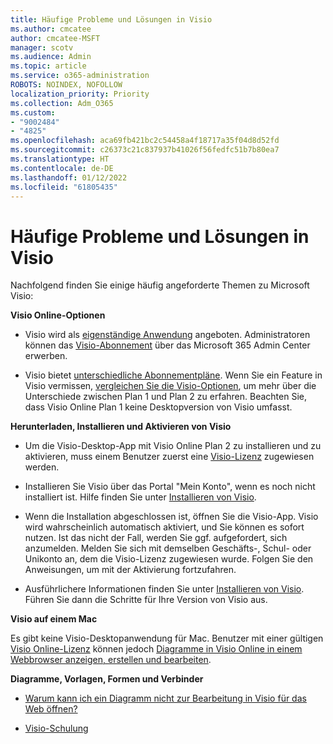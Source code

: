 ```yaml
---
title: Häufige Probleme und Lösungen in Visio
ms.author: cmcatee
author: cmcatee-MSFT
manager: scotv
ms.audience: Admin
ms.topic: article
ms.service: o365-administration
ROBOTS: NOINDEX, NOFOLLOW
localization_priority: Priority
ms.collection: Adm_O365
ms.custom:
- "9002484"
- "4825"
ms.openlocfilehash: aca69fb421bc2c54458a4f18717a35f04d8d52fd
ms.sourcegitcommit: c26373c21c837937b41026f56fedfc51b7b80ea7
ms.translationtype: HT
ms.contentlocale: de-DE
ms.lasthandoff: 01/12/2022
ms.locfileid: "61805435"
---
```

# <a name="visio-common-issues-and-resolutions"></a>Häufige Probleme und Lösungen in Visio

Nachfolgend finden Sie einige häufig angeforderte Themen zu Microsoft Visio:

**Visio Online-Optionen**

- Visio wird als [eigenständige Anwendung](https://products.office.com/visio/flowchart-software) angeboten. Administratoren können das [Visio-Abonnement](https://docs.microsoft.com/alchemyinsights/purchase-visio-subscription) über das Microsoft 365 Admin Center erwerben.

- Visio bietet [unterschiedliche Abonnementpläne](https://products.office.com/visio/microsoft-visio-plans-and-pricing-compare-visio-options). Wenn Sie ein Feature in Visio vermissen, [vergleichen Sie die Visio-Optionen](https://products.office.com/visio/microsoft-visio-plans-and-pricing-compare-visio-options), um mehr über die Unterschiede zwischen Plan 1 und Plan 2 zu erfahren.  Beachten Sie, dass Visio Online Plan 1 keine Desktopversion von Visio umfasst.

**Herunterladen, Installieren und Aktivieren von Visio**

- Um die Visio-Desktop-App mit Visio Online Plan 2 zu installieren und zu aktivieren, muss einem Benutzer zuerst eine [Visio-Lizenz](https://docs.microsoft.com/microsoft-365/admin/add-users/add-users) zugewiesen werden.

- Installieren Sie Visio über das Portal "Mein Konto", wenn es noch nicht installiert ist. Hilfe finden Sie unter [Installieren von Visio](https://support.office.com/article/f98f21e3-aa02-4827-9167-ddab5b025710).

- Wenn die Installation abgeschlossen ist, öffnen Sie die Visio-App. Visio wird wahrscheinlich automatisch aktiviert, und Sie können es sofort nutzen. Ist das nicht der Fall, werden Sie ggf. aufgefordert, sich anzumelden. Melden Sie sich mit demselben Geschäfts-, Schul- oder Unikonto an, dem die Visio-Lizenz zugewiesen wurde. Folgen Sie den Anweisungen, um mit der Aktivierung fortzufahren.

- Ausführlichere Informationen finden Sie unter [Installieren von Visio](https://support.office.com/article/f98f21e3-aa02-4827-9167-ddab5b025710). Führen Sie dann die Schritte für Ihre Version von Visio aus.

**Visio auf einem Mac**

Es gibt keine Visio-Desktopanwendung für Mac. Benutzer mit einer gültigen [Visio Online-Lizenz](https://docs.microsoft.com/microsoft-365/admin/add-users/add-users) können jedoch [Diagramme in Visio Online in einem Webbrowser anzeigen, erstellen und bearbeiten](https://support.office.com/article/06f04845-91b8-4e8f-881f-a43c970735fc).

**Diagramme, Vorlagen, Formen und Verbinder**

- [Warum kann ich ein Diagramm nicht zur Bearbeitung in Visio für das Web öffnen?](https://support.microsoft.com/office/ea4a23d3-21d3-4878-945e-cf1be4140357)

- [Visio-Schulung](https://support.office.com/article/visio-training-e058bcfa-1d90-4653-afc6-e84d54cf94a6)
